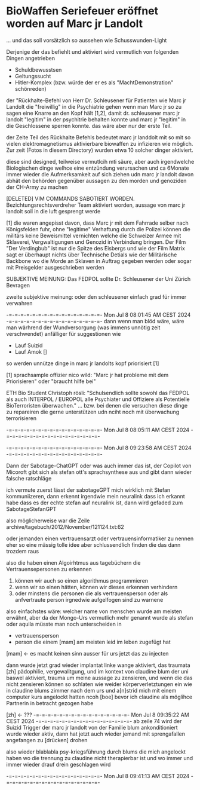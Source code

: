 # BioWaffen Seriefeuer eröffnet worden auf Marc jr Landolt
... und das soll vorsätzlich so aussehen wie Schusswunden-Light

Derjenige der das befiehlt und aktiviert wird vermutlich von folgenden Dingen angetrieben

* Schuldbewusstsen
* Geltungssucht
* Hitler-Komplex (bzw. würde der er es als "MachtDemonstration" schönreden)

der "Rückhalte-Befehl von Herr Dr. Schleusener für Patienten wie Marc jr Landolt die "freiwillig" in die Psychiatrie gehen wenn man Marc jr so zu sagen eine Knarre an den Kopf hält [1,2], damit dr. schleusener marc jr landolt "legitim" in der psychitrie behalten konnte und marc jr "legitim" in die Geschlossene sperren konnte. das wäre aber nur der erste Teil.

der Zeite Teil des Rückhalte Befehls bedeutet marc jr landdolt mit so mit so vielen elektromagnetismus aktivierbare biowaffen zu infizieren wie möglich. Zur zeit (Fotos in diesem Directory) wurden etwa 10 solcher dinger aktiviert.

diese sind designed, teilweise vermutlcih mti säure, aber auch irgendwelche Biologischen dinge welhce eine entzündung verursachen und ca 6Monate immer wieder die Aufmerksamkeit auf sich ziehen udn marc jr landolt davon abhät den behörden gegenüber aussagen zu den morden und genoziden der CH-Army zu machen

[DELETED] VIM COMMANDS SABOTIERT WORDEN. Bezichtungsrechtsverdreher Team aktiviert worden, aussage von marc jr landolt soll in die luft gesprengt werde 

[1] die waren angepisst davon, dass Marc jr mit dem Fahrrade selber nach Königsfelden fuhr, ohne "legitime" Verhaftung durch die Polizei können die militärs keine Beweismittel vernichten welche die Schweizer Armee mit Sklaverei, Vergwaltigungen und Genozid in Verbindung bringen. Der Film "Der Verdingbub" ist nur die Spitze des Eisbergs und wie der Film Matrix sagt er überhaupt nichts über Technische Detials wie der Militärische Backbone wo die Morde an Sklaven in Auftrag gegeben werden oder sogar mit Preisgelder ausgeschrieben werden


SUBJEKTIVE MEINUNG:
Das FEDPOL sollte Dr. Schleusener der Uni Zürich Bevragen

zweite subjektive meinung:
oder den schleusener einfach grad für immer verwahren



-=-=-=-=-=-=-=-=-=-=-=-=-=-=-=-=-
Mon Jul 8 08:01:45 AM CEST 2024
-=-=-=-=-=-=-=-=-=-=-=-=-=-=-=-=-
dann wenn man blöd wäre, wäre man wärhrend der Wundversorgung (was immens unnötig zeit verschwendet) anfälliger für suggestionen wie

* Lauf Suizid
* Lauf Amok []

so werden unnütze dinge in marc jr landolts kopf priorisiert [1]

[1] sprachsample offizier nico wild: "Marc jr hat probleme mit dem Priorisieren" oder "braucht hilfe bei"

ETH Bio Student Christoph rösli:
"Schulsendlich sollte sowohl das FEDPOL als auch INTERPOL / EUROPOL alle Psychiater und Offiziere als Potentielle BioTerroristen überwachen."
... bzw. bei denen die versuchen diese dinge zu repareiren die gerne unterstützen udn nciht noch mit überwachung terrorisieren

-=-=-=-=-=-=-=-=-=-=-=-=-=-=-=-=-
Mon Jul 8 08:05:11 AM CEST 2024
-=-=-=-=-=-=-=-=-=-=-=-=-=-=-=-=-

-=-=-=-=-=-=-=-=-=-=-=-=-=-=-=-=-
Mon Jul 8 09:23:58 AM CEST 2024
-=-=-=-=-=-=-=-=-=-=-=-=-=-=-=-=-


Dann der Sabotage-ChatGPT oder was auch immer das ist, der Copilot von Micoroft gibt sich als stefan ott's sprachsynthese aus und gibt dann wieder falsche ratschläge

ich vermute zuerst lässt der sabotageGPT mich wirklich mit Stefan kommuniizeren, dann erkennt irgendwie mein neuralink dass ich erkannt habe dass es der echte stefan auf neuralink ist, dann wird gefaded zum SabotageStefanGPT

also möglicherweise war die Zeile 
archive/tagebuch/2012/November/121124.txt:62

oder jemanden einen vertrauensarzt oder vertrauensinformatiker zu nennen eher so eine mässig tolle idee aber schlussendlich finden die das dann trozdem raus

also die haben einen Algoirhtmus aus tagebüchern die Vertrauensepersonen zu erkennen

1. können wir auch so einen algorithmus programmieren
2. wenn wir so einen hätten, können wir dieses erkennen verhindern 
3. oder minstens die personen die als vertrauensperson oder als anfvertraute person irgnedwie aufgelfogen sind zu warnene

also einfachstes wäre: welcher name von menschen wurde am meisten erwähnt, aber da der Mongo-Urs vermutlich mehr genannt wurde als stefan oder aquila müsste man noch unterscheiden in 

* vertrauensperson
* person die einem [mam] am meisten leid im leben zugefügt hat

[mam] <- es macht keinen sinn ausser für urs jetzt das zu injecten

dann wurde jetzt grad wieder implantat linke wange aktiviert, das traumata [zh] pädophilie, vergewalitgung, und im kontext von claudine blum der uni baswel aktiviert, trauma um meine aussage zu zensieren, und wenn die das nicht zensieren können so schlaten wie weider körperverletztungen ein wie in claudine blums zimmer nach dem urs und a[n]strid mich mit einem computer kurs angelockt hatten ncoh [boe] bevor ich claudine als möglihce Partnerin in betracht gezogen habe


[zh] <- ???
-=-=-=-=-=-=-=-=-=-=-=-=-=-=-=-=-
Mon Jul 8 09:35:22 AM CEST 2024
-=-=-=-=-=-=-=-=-=-=-=-=-=-=-=-=-
ab zeile 74 wird der Suizid Trigger der marc jr landolt von der Familie blum ankonditioniert wurde wieder aktiv, dann hat jetzt auch wieder jemand mit sprengafallen angefangen zu [drücken] drohen 

also wieder blablabla psy-kriegsführung durch blums die mich angelockt haben wo die trennung zu claudine nicht therapierbar ist und wo immer und immer wieder drauf drein geschlagen wird

-=-=-=-=-=-=-=-=-=-=-=-=-=-=-=-=-
Mon Jul 8 09:41:13 AM CEST 2024
-=-=-=-=-=-=-=-=-=-=-=-=-=-=-=-=-

